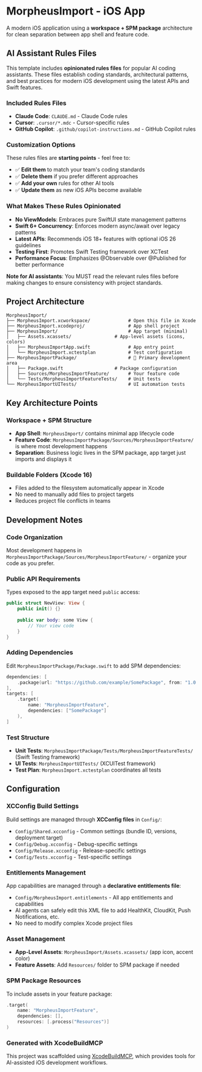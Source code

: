 # MorpheusImport - iOS App

A modern iOS application using a **workspace + SPM package** architecture for clean separation between app shell and feature code.

## AI Assistant Rules Files

This template includes **opinionated rules files** for popular AI coding assistants. These files establish coding standards, architectural patterns, and best practices for modern iOS development using the latest APIs and Swift features.

### Included Rules Files
- **Claude Code**: `CLAUDE.md` - Claude Code rules
- **Cursor**: `.cursor/*.mdc` - Cursor-specific rules
- **GitHub Copilot**: `.github/copilot-instructions.md` - GitHub Copilot rules

### Customization Options
These rules files are **starting points** - feel free to:
- ✅ **Edit them** to match your team's coding standards
- ✅ **Delete them** if you prefer different approaches
- ✅ **Add your own** rules for other AI tools
- ✅ **Update them** as new iOS APIs become available

### What Makes These Rules Opinionated
- **No ViewModels**: Embraces pure SwiftUI state management patterns
- **Swift 6+ Concurrency**: Enforces modern async/await over legacy patterns
- **Latest APIs**: Recommends iOS 18+ features with optional iOS 26 guidelines
- **Testing First**: Promotes Swift Testing framework over XCTest
- **Performance Focus**: Emphasizes @Observable over @Published for better performance

**Note for AI assistants**: You MUST read the relevant rules files before making changes to ensure consistency with project standards.

## Project Architecture

```
MorpheusImport/
├── MorpheusImport.xcworkspace/              # Open this file in Xcode
├── MorpheusImport.xcodeproj/                # App shell project
├── MorpheusImport/                          # App target (minimal)
│   ├── Assets.xcassets/                # App-level assets (icons, colors)
│   ├── MorpheusImportApp.swift              # App entry point
│   └── MorpheusImport.xctestplan            # Test configuration
├── MorpheusImportPackage/                   # 🚀 Primary development area
│   ├── Package.swift                   # Package configuration
│   ├── Sources/MorpheusImportFeature/       # Your feature code
│   └── Tests/MorpheusImportFeatureTests/    # Unit tests
└── MorpheusImportUITests/                   # UI automation tests
```

## Key Architecture Points

### Workspace + SPM Structure
- **App Shell**: `MorpheusImport/` contains minimal app lifecycle code
- **Feature Code**: `MorpheusImportPackage/Sources/MorpheusImportFeature/` is where most development happens
- **Separation**: Business logic lives in the SPM package, app target just imports and displays it

### Buildable Folders (Xcode 16)
- Files added to the filesystem automatically appear in Xcode
- No need to manually add files to project targets
- Reduces project file conflicts in teams

## Development Notes

### Code Organization
Most development happens in `MorpheusImportPackage/Sources/MorpheusImportFeature/` - organize your code as you prefer.

### Public API Requirements
Types exposed to the app target need `public` access:
```swift
public struct NewView: View {
    public init() {}
    
    public var body: some View {
        // Your view code
    }
}
```

### Adding Dependencies
Edit `MorpheusImportPackage/Package.swift` to add SPM dependencies:
```swift
dependencies: [
    .package(url: "https://github.com/example/SomePackage", from: "1.0.0")
],
targets: [
    .target(
        name: "MorpheusImportFeature",
        dependencies: ["SomePackage"]
    ),
]
```

### Test Structure
- **Unit Tests**: `MorpheusImportPackage/Tests/MorpheusImportFeatureTests/` (Swift Testing framework)
- **UI Tests**: `MorpheusImportUITests/` (XCUITest framework)
- **Test Plan**: `MorpheusImport.xctestplan` coordinates all tests

## Configuration

### XCConfig Build Settings
Build settings are managed through **XCConfig files** in `Config/`:
- `Config/Shared.xcconfig` - Common settings (bundle ID, versions, deployment target)
- `Config/Debug.xcconfig` - Debug-specific settings  
- `Config/Release.xcconfig` - Release-specific settings
- `Config/Tests.xcconfig` - Test-specific settings

### Entitlements Management
App capabilities are managed through a **declarative entitlements file**:
- `Config/MorpheusImport.entitlements` - All app entitlements and capabilities
- AI agents can safely edit this XML file to add HealthKit, CloudKit, Push Notifications, etc.
- No need to modify complex Xcode project files

### Asset Management
- **App-Level Assets**: `MorpheusImport/Assets.xcassets/` (app icon, accent color)
- **Feature Assets**: Add `Resources/` folder to SPM package if needed

### SPM Package Resources
To include assets in your feature package:
```swift
.target(
    name: "MorpheusImportFeature",
    dependencies: [],
    resources: [.process("Resources")]
)
```

### Generated with XcodeBuildMCP
This project was scaffolded using [XcodeBuildMCP](https://github.com/cameroncooke/XcodeBuildMCP), which provides tools for AI-assisted iOS development workflows.